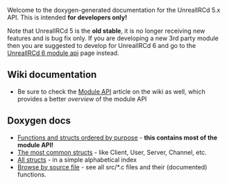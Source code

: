 Welcome to the doxygen-generated documentation for the UnrealIRCd 5.x API.
This is intended **for developers only!**

Note that UnrealIRCd 5 is the **old stable**, it is no longer receiving new
features and is bug fix only. If you are developing a new 3rd party module
then you are suggested to develop for UnrealIRCd 6 and go to the
[UnrealIRCd 6 module api](https://www.unrealircd.org/api/6/) page instead.

## Wiki documentation ##
* Be sure to check the [Module API](https://www.unrealircd.org/docs/Dev:Module_API) article on the wiki
  as well, which provides a better *overview* of the module API

## Doxygen docs ##
* [Functions and structs ordered by purpose](modules.html) - **this contains most of the module API!**
* [The most common structs](group__CommonStructs.html) - like Client, User, Server, Channel, etc.
* [All structs](classes.html) - in a simple alphabetical index
* [Browse by source file](dir_68267d1309a1af8e8297ef4c3efbcdba.html) - see all src/*.c files and their (documented) functions.
